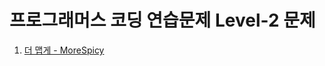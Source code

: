 # **프로그래머스 코딩 연습문제 Level-2 문제**

1. [더 맵게 - MoreSpicy](https://cdn.discordapp.com/attachments/872666171822968912/872666273060905050/40a2066bace06876.PNG)
